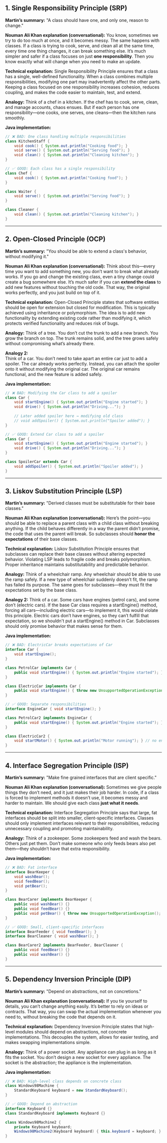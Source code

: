 ## **1. Single Responsibility Principle (SRP)**

**Martin’s summary:**
"A class should have one, and only one, reason to change."

**Nouman Ali Khan explanation (conversational):**
You know, sometimes we try to do too much at once, and it becomes messy. The same happens with classes. If a class is trying to cook, serve, and clean all at the same time, every time one thing changes, it can break something else. It’s much simpler and safer if a class focuses on just **one responsibility**. Then you know exactly what will change when you need to make an update.

**Technical explanation:**
Single Responsibility Principle ensures that a class has a single, well-defined functionality. When a class combines multiple responsibilities, modifying one part may inadvertently affect the other parts. Keeping a class focused on one responsibility increases cohesion, reduces coupling, and makes the code easier to maintain, test, and extend.

**Analogy:**
Think of a chef in a kitchen. If the chef has to cook, serve, clean, and manage accounts, chaos ensues. But if each person has one responsibility—one cooks, one serves, one cleans—then the kitchen runs smoothly.

**Java implementation:**

```java
// ❌ BAD: One class handling multiple responsibilities
class KitchenStaff {
    void cook() { System.out.println("Cooking food"); }
    void serve() { System.out.println("Serving food"); }
    void clean() { System.out.println("Cleaning kitchen"); }
}

// ✅ GOOD: Each class has a single responsibility
class Chef {
    void cook() { System.out.println("Cooking food"); }
}

class Waiter {
    void serve() { System.out.println("Serving food"); }
}

class Cleaner {
    void clean() { System.out.println("Cleaning kitchen"); }
}
```



---

## **2. Open-Closed Principle (OCP)**

**Martin’s summary:**
"You should be able to extend a class's behavior, without modifying it."

**Nouman Ali Khan explanation (conversational):**
Think about this—every time you want to add something new, you don’t want to break what already works. If you go and change the existing class, even a tiny change could create a bug somewhere else. It’s much safer if you can **extend the class** to add new features without touching the old code. That way, the original works perfectly, and you just build on top of it.

**Technical explanation:**
Open-Closed Principle states that software entities should be open for extension but closed for modification. This is typically achieved using inheritance or polymorphism. The idea is to add new functionality by extending existing code rather than modifying it, which protects verified functionality and reduces risk of bugs.

**Analogy:**
Think of a tree. You don’t cut the trunk to add a new branch. You grow the branch on top. The trunk remains solid, and the tree grows safely without compromising what’s already there.

**Analogy 2:**  
Think of a car. You don’t need to take apart an entire car just to add a spoiler. The car already works perfectly. Instead, you can attach the spoiler onto it without modifying the original car. The original car remains functional, and the new feature is added safely.  

**Java implementation:**  

```java
// ❌ BAD: Modifying the Car class to add a spoiler
class Car {
    void startEngine() { System.out.println("Engine started"); }
    void drive() { System.out.println("Driving..."); }
    
    // Later added spoiler here → modifying old class
    // void addSpoiler() { System.out.println("Spoiler added"); }
}

// ✅ GOOD: Extend Car class to add a spoiler
class Car {
    void startEngine() { System.out.println("Engine started"); }
    void drive() { System.out.println("Driving..."); }
}

class SpoilerCar extends Car {
    void addSpoiler() { System.out.println("Spoiler added"); }
}
```

---

## **3. Liskov Substitution Principle (LSP)**

**Martin’s summary:**
"Derived classes must be substitutable for their base classes."

**Nouman Ali Khan explanation (conversational):**
Here’s the point—you should be able to replace a parent class with a child class without breaking anything. If the child behaves differently in a way the parent didn’t promise, the code that uses the parent will break. So subclasses should **honor the expectations** of their base classes.

**Technical explanation:**
Liskov Substitution Principle ensures that subclasses can replace their base classes without altering expected behavior. Violating LSP leads to fragile code and breaks polymorphism. Proper inheritance maintains substitutability and predictable behavior.

**Analogy:**
Think of a wheelchair ramp. Any wheelchair should be able to use the ramp safely. If a new type of wheelchair suddenly doesn’t fit, the ramp has failed its purpose. The same goes for subclasses—they must fit the expectations set by the base class.

**Analogy 2:**
Think of a car. Some cars have engines (petrol cars), and some don’t (electric cars). If the base Car class requires a startEngine() method, forcing all cars—including electric cars—to implement it, this would violate this principle. Electric cars don’t have engines, so they can’t fulfill that expectation, so we shouldn't put a startEngine() method in Car. Subclasses should only promise behavior that makes sense for them.

**Java implementation:**

```java
// ❌ BAD: ElectricCar breaks expectations of Car
interface Car {
    void startEngine();
}

class PetrolCar implements Car {
    public void startEngine() { System.out.println("Engine started"); }
}

class ElectricCar implements Car {
    public void startEngine() { throw new UnsupportedOperationException(); }
}

// ✅ GOOD: Separate responsibilities
interface EngineCar { void startEngine(); }

class PetrolCar2 implements EngineCar {
    public void startEngine() { System.out.println("Engine started"); }
}

class ElectricCar2 {
    void startMotor() { System.out.println("Motor running"); } // no engine assumption
}
```

---

## **4. Interface Segregation Principle (ISP)**

**Martin’s summary:**
"Make fine grained interfaces that are client specific."

**Nouman Ali Khan explanation (conversational):**
Sometimes we give people things they don’t need, and it just makes their job harder. In code, if a class is forced to implement methods it doesn’t use, it becomes messy and harder to maintain. We should give each class **just what it needs**.

**Technical explanation:**
Interface Segregation Principle says that large, fat interfaces should be split into smaller, client-specific interfaces. Classes should only implement interfaces relevant to their responsibilities, reducing unnecessary coupling and promoting maintainability.

**Analogy:**
Think of a zookeeper. Some zookeepers feed and wash the bears. Others just pet them. Don’t make someone who only feeds bears also pet them—they shouldn’t have that extra responsibility.

**Java implementation:**

```java
// ❌ BAD: Fat interface
interface BearKeeper {
    void washBear();
    void feedBear();
    void petBear();
}

class BearCarer implements BearKeeper {
    public void washBear() {}
    public void feedBear() {}
    public void petBear() { throw new UnsupportedOperationException(); }
}

// ✅ GOOD: Small, client-specific interfaces
interface BearFeeder { void feedBear(); }
interface BearCleaner { void washBear(); }

class BearCarer2 implements BearFeeder, BearCleaner {
    public void feedBear() {}
    public void washBear() {}
}
```

---

## **5. Dependency Inversion Principle (DIP)**

**Martin’s summary:**
"Depend on abstractions, not on concretions."

**Nouman Ali Khan explanation (conversational):**
If you tie yourself to details, you can’t change anything easily. It’s better to rely on ideas or contracts. That way, you can swap the actual implementation whenever you need to, without breaking the code that depends on it.

**Technical explanation:**
Dependency Inversion Principle states that high-level modules should depend on abstractions, not concrete implementations. This decouples the system, allows for easier testing, and makes swapping implementations simple.

**Analogy:**
Think of a power socket. Any appliance can plug in as long as it fits the socket. You don’t design a new socket for every appliance. The socket is the abstraction; the appliance is the implementation.

**Java implementation:**

```java
// ❌ BAD: High-level class depends on concrete class
class Windows98Machine {
    StandardKeyboard keyboard = new StandardKeyboard();
}

// ✅ GOOD: Depend on abstraction
interface Keyboard {}
class StandardKeyboard implements Keyboard {}

class Windows98Machine2 {
    private Keyboard keyboard;
    Windows98Machine2(Keyboard keyboard) { this.keyboard = keyboard; }
}
```
